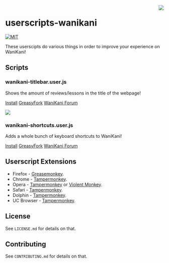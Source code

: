 <img src="https://i.imgur.com/YXjaQk5.png" align="right" />

# userscripts-wanikani

[![MIT](https://img.shields.io/badge/License-MIT-brightgreen.svg)](https://github.com/jakeoid/waste-basket/blob/master/LICENSE.md)

These userscipts do various things in order to improve your experience on WaniKani!

## Scripts

### wanikani-titlebar.user.js

Shows the amount of reviews/lessons in the title of the webpage!

[Install](https://raw.githubusercontent.com/jakeoid/userscripts-wanikani/master/wanikani-titlebar.user.js)
[GreasyFork](https://greasyfork.org/en/scripts/33500-wanikani-titlebar)
[WaniKani Forum](https://community.wanikani.com/t/userscript-wanikani-titlebar/19880)

<img src="https://i.imgur.com/9qSvs7X.png" align="center" />

### wanikani-shortcuts.user.js

Adds a whole bunch of keyboard shortcuts to WaniKani!

[Install](https://raw.githubusercontent.com/jakeoid/userscripts-wanikani/master/keyboard-shortcuts.user.js)
[GreasyFork](https://greasyfork.org/en/scripts/33920-wanikani-keyboard-shortcuts)
[WaniKani Forum]()

## Userscript Extensions

- Firefox - [Greasemonkey](https://addons.mozilla.org/en-US/firefox/addon/greasemonkey/).
- Chrome - [Tampermonkey](https://tampermonkey.net/?ext=dhdg&browser=chrome).
- Opera - [Tampermonkey](https://tampermonkey.net/?ext=dhdg&browser=opera) or [Violent Monkey](https://addons.opera.com/en/extensions/details/violent-monkey/).
- Safari - [Tampermonkey](https://tampermonkey.net/?ext=dhdg&browser=safari).
- Dolphin - [Tampermonkey](https://tampermonkey.net/?ext=dhdg&browser=dolphin).
- UC Browser - [Tampermonkey](https://tampermonkey.net/?ext=dhdg&browser=ucweb).

## License

See `LICENSE.md` for details on that.

## Contributing

See `CONTRIBUTING.md` for details on that.